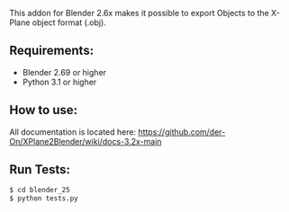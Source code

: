 This addon for Blender 2.6x makes it possible to export Objects to the X-Plane object format (.obj).


Requirements:
-------------

- Blender 2.69 or higher
- Python 3.1 or higher


How to use:
-----------

All documentation is located here: https://github.com/der-On/XPlane2Blender/wiki/docs-3.2x-main


Run Tests:
----------

```bash
$ cd blender_25
$ python tests.py
```
